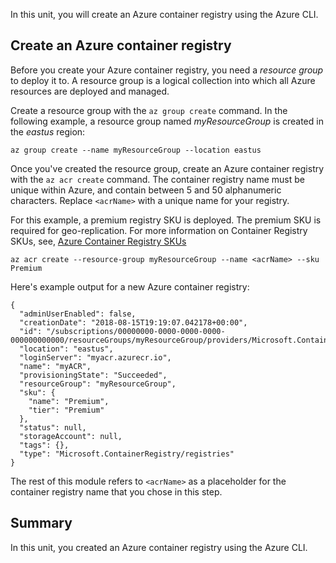 In this unit, you will create an Azure container registry using the Azure CLI.

## Create an Azure container registry

Before you create your Azure container registry, you need a *resource group* to deploy it to. A resource group is a logical collection into which all Azure resources are deployed and managed.

Create a resource group with the `az group create` command. In the following example, a resource group named *myResourceGroup* is created in the *eastus* region:

```azurecli
az group create --name myResourceGroup --location eastus
```

Once you've created the resource group, create an Azure container registry with the `az acr create` command. The container registry name must be unique within Azure, and contain between 5 and 50 alphanumeric characters. Replace `<acrName>` with a unique name for your registry.

For this example, a premium registry SKU is deployed. The premium SKU is required for geo-replication. For more information on Container Registry SKUs, see, [Azure Container Registry SKUs](https://docs.microsoft.com/azure/container-registry/container-registry-skus)

```azurecli
az acr create --resource-group myResourceGroup --name <acrName> --sku Premium
```

Here's example output for a new Azure container registry:

```console
{
  "adminUserEnabled": false,
  "creationDate": "2018-08-15T19:19:07.042178+00:00",
  "id": "/subscriptions/00000000-0000-0000-0000-000000000000/resourceGroups/myResourceGroup/providers/Microsoft.ContainerRegistry/registries/myACR0007",
  "location": "eastus",
  "loginServer": "myacr.azurecr.io",
  "name": "myACR",
  "provisioningState": "Succeeded",
  "resourceGroup": "myResourceGroup",
  "sku": {
    "name": "Premium",
    "tier": "Premium"
  },
  "status": null,
  "storageAccount": null,
  "tags": {},
  "type": "Microsoft.ContainerRegistry/registries"
}
```

The rest of this module refers to `<acrName>` as a placeholder for the container registry name that you chose in this step.

## Summary

In this unit, you created an Azure container registry using the Azure CLI.